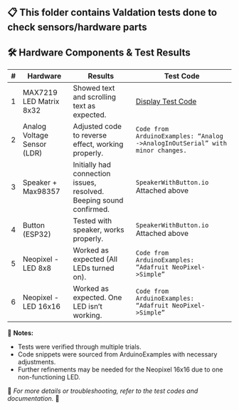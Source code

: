 ## 📋 This folder contains Valdation tests done to check sensors/hardware parts

## 🛠️ Hardware Components & Test Results

| # | **Hardware** | **Results** | **Test Code** |
|---|------------|------------|------------|
| 1 | MAX7219 LED Matrix 8x32 | Showed text and scrolling text as expected. | [Display Test Code](https://lastminuteengineers.com/max7219-dot-matrix-arduino-tutorial/) |
| 2 | Analog Voltage Sensor (LDR) | Adjusted code to reverse effect, working properly. | `Code from ArduinoExamples: “Analog ->AnalogInOutSerial” with minor changes.` |
| 3 | Speaker + Max98357 | Initially had connection issues, resolved. Beeping sound confirmed. | `SpeakerWithButton.io` Attached above |
| 4 | Button (ESP32) | Tested with speaker, works properly. | `SpeakerWithButton.io` Attached above |
| 5 | Neopixel - LED 8x8 | Worked as expected (All LEDs turned on). | `Code from ArduinoExamples: “Adafruit NeoPixel->Simple”` |
| 6 | Neopixel - LED 16x16 | Worked as expected. One LED isn’t working. | `Code from ArduinoExamples: “Adafruit NeoPixel->Simple”` |

📌 **Notes:**
- Tests were verified through multiple trials.
- Code snippets were sourced from ArduinoExamples with necessary adjustments.
- Further refinements may be needed for the Neopixel 16x16 due to one non-functioning LED.

📎 *For more details or troubleshooting, refer to the test codes and documentation.* 🚀

